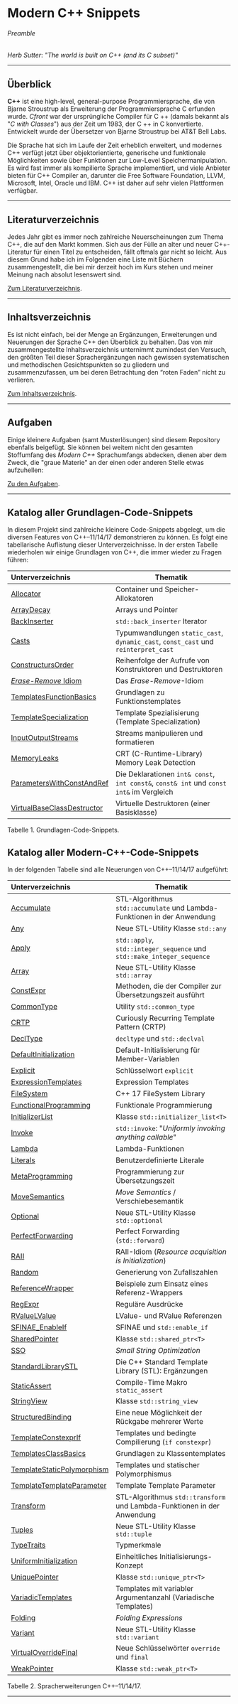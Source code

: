 # Modern C++ Snippets

###### Preamble

*Herb Sutter*: *"The world is built on C++ (and its C subset)"*

---

## Überblick

**C++** ist eine high-level, general-purpose Programmiersprache, 
die von Bjarne Stroustrup als Erweiterung der Programmiersprache C erfunden wurde.
*Cfront* war der ursprüngliche Compiler für C ++ (damals bekannt als "*C with Classes*") aus der Zeit um 1983,
der C ++ in C konvertierte. Entwickelt wurde der Übersetzer von Bjarne Stroustrup bei AT&T Bell Labs.

Die Sprache hat sich im Laufe der Zeit erheblich erweitert, und modernes C++ verfügt jetzt
über objektorientierte, generische und funktionale Möglichkeiten sowie über Funktionen zur Low-Level Speichermanipulation.
Es wird fast immer als kompilierte Sprache implementiert, und viele Anbieter bieten für C++ Compiler an,
darunter die Free Software Foundation, LLVM, Microsoft, Intel, Oracle und IBM.
C++ ist daher auf sehr vielen Plattformen verfügbar.

---

## Literaturverzeichnis

Jedes Jahr gibt es immer noch zahlreiche Neuerscheinungen zum Thema C++, die auf den Markt kommen. 
Sich aus der Fülle an alter und neuer C++-Literatur für einen Titel zu entscheiden,
fällt oftmals gar nicht so leicht.
Aus diesem Grund habe ich im Folgenden eine Liste mit Büchern zusammengestellt,
die bei mir derzeit hoch im Kurs stehen und meiner Meinung nach absolut lesenswert sind. 

[Zum Literaturverzeichnis](GeneralSnippets/Literatur/Literature.md).

---

## Inhaltsverzeichnis

Es ist nicht einfach, bei der Menge an Ergänzungen, Erweiterungen und Neuerungen der Sprache C++ den Überblick
zu behalten. Das von mir zusammengestellte Inhaltsverzeichnis unternimmt zumindest den Versuch,
den größten Teil dieser Sprachergänzungen nach gewissen systematischen und methodischen Gesichtspunkten
so zu gliedern und zusammenzufassen, um bei deren Betrachtung den &ldquo;roten Faden&rdquo; nicht zu verlieren. 

[Zum Inhaltsverzeichnis](GeneralSnippets/Agenda/Agenda.md).

---

## Aufgaben

Einige kleinere Aufgaben (samt Musterlösungen) sind diesem Repository ebenfalls beigefügt.
Sie können bei weitem nicht den gesamten Stoffumfang des *Modern C++* Sprachumfangs abdecken,
dienen aber dem Zweck, die "graue Materie" an der einen oder anderen Stelle etwas aufzuhellen:

[Zu den Aufgaben](GeneralSnippets/Exercises/Exercises.md).

---

## Katalog aller Grundlagen-Code-Snippets

In diesem Projekt sind zahlreiche kleinere Code-Snippets abgelegt, um die diversen Features von C++&ndash;11/14/17 demonstrieren zu können.
Es folgt eine tabellarische Auflistung dieser Unterverzeichnisse.
In der ersten Tabelle wiederholen wir einige Grundlagen von C++, die immer wieder 
zu Fragen führen:

| Unterverzeichnis | Thematik |
|:-------------- |-----------------------------------------|
| [Allocator](GeneralSnippets/Allocator/StdAllocator.md) | Container und Speicher-Allokatoren |
| [ArrayDecay](GeneralSnippets/ArrayDecay/ArrayDecay.md) | Arrays und Pointer |
| [BackInserter](GeneralSnippets/BackInserter/BackInserter.md) | `std::back_inserter` Iterator |
| [Casts](GeneralSnippets/Casts/Casts.md) | Typumwandlungen `static_cast`, `dynamic_cast`, `const_cast` und `reinterpret_cast` |
| [ConstructursOrder](GeneralSnippets/ConstructursOrder/CtorDtorOrder.md)  | Reihenfolge der Aufrufe von Konstruktoren und Destruktoren |
| [*Erase-Remove* Idiom](GeneralSnippets/EraseRemoveIdiom/EraseRemoveIdiom.md) | Das *Erase-Remove*-Idiom |
| [TemplatesFunctionBasics](GeneralSnippets/TemplatesFunctionBasics/TemplatesFunctions.md) | Grundlagen zu Funktionstemplates |
| [TemplateSpecialization](GeneralSnippets/TemplateSpecialization/TemplateSpecialization.md) | Template Spezialisierung (Template Specialization) |
| [InputOutputStreams](GeneralSnippets/InputOutputStreams/Streams.md) | Streams manipulieren und formatieren |
| [MemoryLeaks](GeneralSnippets/MemoryLeaks/MemoryLeaksDetection.md) | CRT (C-Runtime-Library) Memory Leak Detection |
| [ParametersWithConstAndRef](GeneralSnippets/ParametersWithConstAndRef/ConstDeclarations.md)  | Die Deklarationen `int& const`, `int const&`, `const& int` und `const int&` im Vergleich |
| [VirtualBaseClassDestructor](GeneralSnippets/VirtualBaseClassDestructor/VirtualBaseClassDestructor.md) | Virtuelle Destruktoren (einer Basisklasse) |

Tabelle 1. Grundlagen-Code-Snippets.

## Katalog aller Modern-C++-Code-Snippets

In der folgenden Tabelle sind alle Neuerungen von C++&ndash;11/14/17 aufgeführt:

| Unterverzeichnis | Thematik |
|:-------------- |-----------------------------------------|
| [Accumulate](GeneralSnippets/Accumulate/StdAccumulate.md) | STL-Algorithmus `std::accumulate` und Lambda-Funktionen in der Anwendung |
| [Any](GeneralSnippets/Any/StdAny.md) | Neue STL-Utility Klasse `std::any` |
| [Apply](GeneralSnippets/Apply/Apply.md) | `std::apply`, `std::integer_sequence` und `std::make_integer_sequence` |
| [Array](GeneralSnippets/Array/StdArray.md) | Neue STL-Utility Klasse `std::array` |
| [ConstExpr](GeneralSnippets/ConstExpr/ConstExpr.md) | Methoden, die der Compiler zur Übersetzungszeit ausführt |
| [CommonType](GeneralSnippets/CommonType/CommonType.md) | Utility `std::common_type` |
| [CRTP](GeneralSnippets/CRTP/CRTP.md) | Curiously Recurring Template Pattern (CRTP) |
| [DeclType](GeneralSnippets/DeclType/decltype.md) | `decltype` und `std::declval` |
| [DefaultInitialization](GeneralSnippets/DefaultInitialization/DefaultInitialization.md)| Default-Initialisierung für Member-Variablen |
| [Explicit](GeneralSnippets/Explicit/Explicit.md) | Schlüsselwort `explicit` |
| [ExpressionTemplates](GeneralSnippets/ExpressionTemplates/ExpressionTemplates.md) | Expression Templates |
| [FileSystem](GeneralSnippets/FileSystem/FileSystem.md) | C++ 17 FileSystem Library |
| [FunctionalProgramming](GeneralSnippets/FunctionalProgramming/FunctionalProgramming.md) | Funktionale Programmierung |
| [InitializerList](GeneralSnippets/InitializerList/StdInitializerList.md) | Klasse `std::initializer_list<T>` |
| [Invoke](GeneralSnippets/Invoke/StdInvoke.md) | `std::invoke`: "*Uniformly invoking anything callable*" |
| [Lambda](GeneralSnippets/Lambda/Lambda.md) | Lambda-Funktionen |
| [Literals](GeneralSnippets/Literals/Literals.md) | Benutzerdefinierte Literale |
| [MetaProgramming](GeneralSnippets/MetaProgramming/Metaprogramming01.md) | Programmierung zur Übersetzungszeit |
| [MoveSemantics](GeneralSnippets/MoveSemantics/MoveSemantics.md) | *Move Semantics* / Verschiebesemantik |
| [Optional](GeneralSnippets/Optional/Optional.md) | Neue STL-Utility Klasse `std::optional` |
| [PerfectForwarding](GeneralSnippets/PerfectForwarding/PerfectForwarding_01.md) | Perfect Forwarding (`std::forward`) |
| [RAII](GeneralSnippets/RAII/RAII.md) | RAII-Idiom (*Resource acquisition is Initialization*) |
| [Random](GeneralSnippets/Random/Random.md) | Generierung von Zufallszahlen |
| [ReferenceWrapper](GeneralSnippets/ReferenceWrapper/ReferenceWrapper.md)  | Beispiele zum Einsatz eines Referenz-Wrappers |
| [RegExpr](GeneralSnippets/RegExpr/RegExpr.md) | Reguläre Ausdrücke |
| [RValueLValue](GeneralSnippets/RValueLValue/RValueLValue.md) | LValue- und RValue Referenzen |
| [SFINAE_EnableIf](GeneralSnippets/SFINAE_EnableIf/Sfinae.md) | SFINAE und `std::enable_if` |
| [SharedPointer](GeneralSnippets/SharedPtr/SharedPtr.md) | Klasse `std::shared_ptr<T>` |
| [SSO](GeneralSnippets/SSO/SSO.md) | *Small String Optimization* |
| [StandardLibrarySTL](GeneralSnippets/StandardLibrarySTL/StandardLibrarySTL.md) | Die C++ Standard Template Library (STL): Ergänzungen |
| [StaticAssert](GeneralSnippets/StaticAssert/StaticAssertion.md) | Compile-Time Makro `static_assert` |
| [StringView](GeneralSnippets/StringView/StdStringView.md) | Klasse `std::string_view` |
| [StructuredBinding](GeneralSnippets/StructuredBinding/StructuredBinding.md) | Eine neue Möglichkeit der Rückgabe mehrerer Werte |
| [TemplateConstexprIf](GeneralSnippets/TemplateConstexprIf/ConstExpr_If.md) | Templates und bedingte Compilierung (`if constexpr`) |
| [TemplatesClassBasics](GeneralSnippets/TemplatesClassBasics/TemplatesBasics.md) | Grundlagen zu Klassentemplates |
| [TemplateStaticPolymorphism](GeneralSnippets/TemplateStaticPolymorphism/TemplatesStaticPolymorphism.md) | Templates und statischer Polymorphismus |
| [TemplateTemplateParameter](GeneralSnippets/TemplateTemplateParameter/TemplateTemplateParameter.md) | Template Template Parameter |
| [Transform](GeneralSnippets/Transform/Transform.md) | STL-Algorithmus `std::transform` und Lambda-Funktionen in der Anwendung |
| [Tuples](GeneralSnippets/Tuple/StdTuple.md) | Neue STL-Utility Klasse `std::tuple` |
| [TypeTraits](GeneralSnippets/TypeTraits/TypeTraits.md) | Typmerkmale |
| [UniformInitialization](GeneralSnippets/UniformInitialization/UniformInitialization.md) | Einheitliches Initialisierungs-Konzept |
| [UniquePointer](GeneralSnippets/UniquePtr/UniquePtr.md) | Klasse `std::unique_ptr<T>` |
| [VariadicTemplates](GeneralSnippets/VariadicTemplates/VariadicTemplates_01_Introduction.md) | Templates mit variabler Argumentanzahl (Variadische Templates) |
| [Folding](GeneralSnippets/VariadicTemplates/VariadicTemplates_10_Folding.md) | *Folding Expressions* |
| [Variant](GeneralSnippets/Variant/StdVariant.md)  | Neue STL-Utility Klasse `std::variant` |
| [VirtualOverrideFinal](GeneralSnippets/VirtualOverrideFinal/VirtualOverrideFinal.md) | Neue Schlüsselwörter `override` und `final` |
| [WeakPointer](GeneralSnippets/WeakPtr/WeakPtr.md) | Klasse `std::weak_ptr<T>` |

Tabelle 2. Spracherweiterungen C++&ndash;11/14/17.

---
